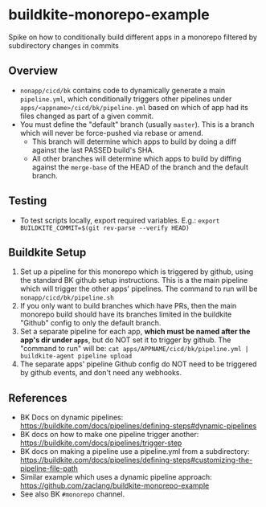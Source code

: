 # buildkite-monorepo-example

Spike on how to conditionally build different apps in a monorepo filtered by subdirectory changes in commits

## Overview

* `nonapp/cicd/bk` contains code to dynamically generate a main `pipeline.yml`,
  which conditionally triggers other pipelines
  under `apps/<appname>/cicd/bk/pipeline.yml` based on which of app had its files changed
  as part of a given commit.
* You must define the "default" branch (usually `master`).  This is a branch which
  will never be force-pushed via rebase or amend.
  * This branch will determine which apps to build by doing a diff against the last PASSED build's SHA.
  * All other branches will determine which apps to build by diffing against the `merge-base` of the HEAD
    of the branch and the default branch.  

## Testing

* To test scripts locally, export required variables.  E.g.:
  `export BUILDKITE_COMMIT=$(git rev-parse --verify HEAD)`

## Buildkite Setup

1. Set up a pipeline for this monorepo which is triggered by github, using the standard BK github setup instructions.
   This is a the main pipeline which will trigger the other apps' pipelines.
   The command to run will be `nonapp/cicd/bk/pipeline.sh`
1. If you only want to build branches which have PRs, then the main monorepo build should have
   its branches limited in the buildkite "Github" config to only the default branch.
1. Set a separate pipeline for each app, **which must be named after the app's dir under `apps`**,
   but do NOT set it to trigger by github.  The "command to run" will be:
   `cat apps/APPNAME/cicd/bk/pipeline.yml | buildkite-agent pipeline upload`
1. The separate apps' pipeline Github config do NOT need to be triggered by github events,
   and don't need any webhooks.

## References

* BK Docs on dynamic pipelines:
  https://buildkite.com/docs/pipelines/defining-steps#dynamic-pipelines
* BK docs on how to make one pipeline trigger another:
  https://buildkite.com/docs/pipelines/trigger-step
* BK docs on making a pipeline use a pipeline.yml from a subdirectory:
  https://buildkite.com/docs/pipelines/defining-steps#customizing-the-pipeline-file-path
* Similar example which uses a dynamic pipeline approach:
  https://github.com/zaclang/buildkite-monorepo-example
* See also BK `#monorepo` channel.
